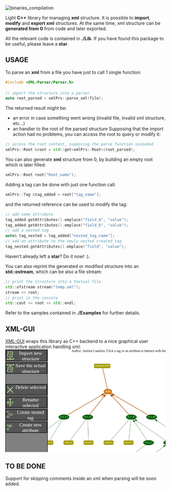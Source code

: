![binaries_compilation](https://github.com/andreacasalino/XML-parser/actions/workflows/runTests.yml/badge.svg)

Light **C++** library for managing **xml** structure. It is possible to **import**, **modify** and **export** **xml** structures. At the same time, xml structure can  be **generated from 0** from code and later exported.

All the relevant code is contained in **./Lib**.
If you have found this package to be useful, please leave a **star**.

## USAGE

To parse an **xml** from a file you have just to call 1 single function:
```cpp
#include <XML-Parser/Parser.h>

// import the structure into a parser
auto root_parsed = xmlPrs::parse_xml(file);
```

The returned result might be:
- an error in case something went wrong (invalid file, invalid xml structure, etc...)
- an handler to the root of the parsed structure
Supposing that the import action had no problems, you can access the root to query or modify it:
```cpp
// access the root content, supposing the parse function suceeded
xmlPrs::Root &root = std::get<xmlPrs::Root>(root_parsed);
```

You can also generate **xml** structure from 0, by building an empty root which is later filled:
```cpp
xmlPrs::Root root("Root_name");
```

Adding a tag can be done with just one function call:
```cpp
xmlPrs::Tag &tag_added = root["tag_name"];
```

and the returned reference can be used to modify the tag:
```cpp
// add some attribute
tag_added.getAttributes().emplace("field_A", "value");
tag_added.getAttributes().emplace("field_b", "value");
// add a nested tag
auto& tag_nested = tag_added["nested_tag_name"];
// add an attribute to the newly nested created tag
tag_nested.getAttributes().emplace("field", "value");
```

Haven't already left a **star**? Do it now! :).

You can also reprint the generated or modified structure into an **std::ostream**, which can be also a file stream:
```cpp
// print the structure into a textual file
std::ofstream stream("temp.xml");
stream << root;
// print in the console
std::cout << root << std::endl;
```

Refer to the samples contained in **./Examples** for further details.

## XML-GUI

[XML-GUI](https://github.com/andreacasalino/XML-GUI) wraps this library as C++ backend to a nice graphical user interactive application handling xml:
![Example using XML-GUI](https://github.com/andreacasalino/XML-GUI/blob/master/Example.png)

## TO BE DONE

Support for skipping comments inside an xml when parsing will be soon added.
